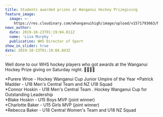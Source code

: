 ```yaml
---
title: Students awarded prizes at Wanganui Hockey Prizegiving
feature_image:
  image: >-
    https://res.cloudinary.com/whanganuihigh/image/upload/v1571793663/News/WU_Hockey_prizegiving.MUL.jpg
news_author:
  date: 2019-10-23T01:19:04.811Z
  name: 'Lisa Murphy '
  publication: WHS Director of Sport
show_in_slider: true
date: 2019-10-23T01:19:04.843Z
---
```

Well done to our WHS hockey players who got awards at the Wanganui Hockey Prize giving on Saturday night. 💚🏑🏑💛

*Purere Wroe - Hockey Wanganui Cup Junior Umpire of the Year 
*Patrick Madder - U18 Men's Central Team and NZ U18 Squad  
*Connor Hoskin - U18 Men's Central Team . Hockey Wanganui Cup for Outstanding Leadership  
*Blake Hoskin - U15 Boys MVP (joint winner)  
*Charlotte Baker - U15 Girls MVP (joint winner)  
*Rebecca Baker - U18 Central Women's Team and U18 NZ Squad
